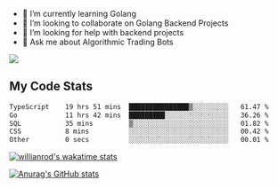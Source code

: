 
- 🌱 I’m currently learning Golang
- 👯 I’m looking to collaborate on Golang Backend Projects
- 🤔 I’m looking for help with backend projects
- 💬 Ask me about Algorithmic Trading Bots

![](https://github-profile-trophy.vercel.app/?username=kevinbarrero)

## My Code Stats

<!--START_SECTION:waka-->

```txt
TypeScript    19 hrs 51 mins  ███████████████▒░░░░░░░░░   61.47 %
Go            11 hrs 42 mins  █████████░░░░░░░░░░░░░░░░   36.26 %
SQL           35 mins         ▒░░░░░░░░░░░░░░░░░░░░░░░░   01.82 %
CSS           8 mins          ░░░░░░░░░░░░░░░░░░░░░░░░░   00.42 %
Other         0 secs          ░░░░░░░░░░░░░░░░░░░░░░░░░   00.01 %
```

<!--END_SECTION:waka-->

[![willianrod's wakatime stats](https://github-readme-stats.vercel.app/api/wakatime?username=holdandup&layout=compact&theme=react&custom_title=Wakatime%20All%20Time%20Stats&langs_count=8)](https://github.com/anuraghazra/github-readme-stats)

[![Anurag's GitHub stats](https://github-readme-stats.vercel.app/api?username=Kevinbarrero)](https://github.com/anuraghazra/github-readme-stats)




